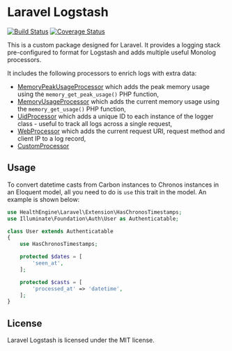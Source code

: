 # Laravel Logstash

[![Build Status](https://travis-ci.com/HealthEngineAU/laravel-logstash.svg?branch=master)](https://travis-ci.com/HealthEngineAU/laravel-logstash)
[![Coverage Status](https://coveralls.io/repos/github/HealthEngineAU/laravel-logstash/badge.svg?branch=master)](https://coveralls.io/github/HealthEngineAU/laravel-logstash?branch=master)

This is a custom package designed for Laravel. It provides a logging stack pre-configured to format for Logstash and
adds multiple useful Monolog processors.

It includes the following processors to enrich logs with extra data:

- [MemoryPeakUsageProcessor](https://github.com/Seldaek/monolog/blob/master/src/Monolog/Processor/MemoryPeakUsageProcessor.php)
  which adds the peak memory usage using the `memory_get_peak_usage()` PHP function,
- [MemoryUsageProcessor](https://github.com/Seldaek/monolog/blob/master/src/Monolog/Processor/MemoryUsageProcessor.php)
  which adds the current memory usage using the `memory_get_usage()` PHP function,
- [UidProcessor](https://github.com/Seldaek/monolog/blob/master/src/Monolog/Processor/UidProcessor.php) which adds a
  unique ID to each instance of the logger class - useful to track all logs across a
  single request,
- [WebProcessor](https://github.com/Seldaek/monolog/blob/master/src/Monolog/Processor/WebProcessor.php) which adds the
  current request URI, request method and client IP to a log record,
- [CustomProcessor]()

## Usage

To convert datetime casts from Carbon instances to Chronos instances in an Eloquent model, all you need to do is `use`
this trait in the model. An example is shown below:

```php
use HealthEngine\Laravel\Extension\HasChronosTimestamps;
use Illuminate\Foundation\Auth\User as Authenticatable;

class User extends Authenticatable
{
    use HasChronosTimestamps;

    protected $dates = [
        'seen_at',
    ];

    protected $casts = [
        'processed_at' => 'datetime',
    ];
}
```

## License

Laravel Logstash is licensed under the MIT license.
